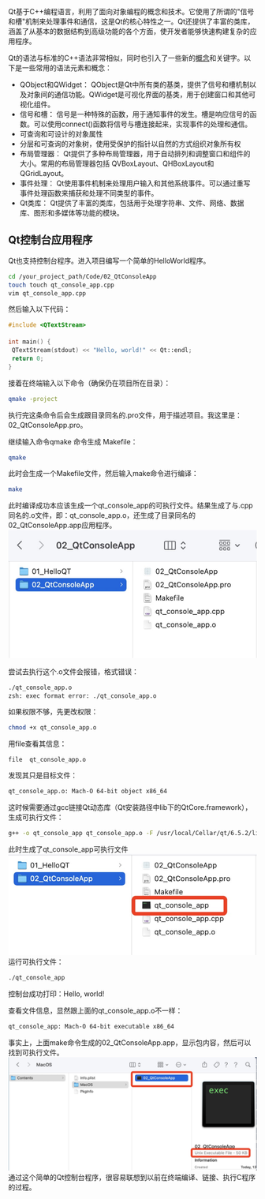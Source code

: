 Qt基于C++编程语言，利用了面向对象编程的概念和技术。它使用了所谓的"信号和槽"机制来处理事件和通信，这是Qt的核心特性之一。Qt还提供了丰富的类库，涵盖了从基本的数据结构到高级功能的各个方面，使开发者能够快速构建复杂的应用程序。


Qt的语法与标准的C++语法非常相似，同时也引入了一些新的[概念](https://doc.qt.io/qt-6/qtcore-index.html)和关键字。以下是一些常用的语法元素和概念：

* QObject和QWidget： QObject是Qt中所有类的基类，提供了信号和槽机制以及对象间的通信功能。QWidget是可视化界面的基类，用于创建窗口和其他可视化组件。
* 信号和槽： 信号是一种特殊的函数，用于通知事件的发生。槽是响应信号的函数。可以使用connect()函数将信号与槽连接起来，实现事件的处理和通信。
* 可查询和可设计的对象属性
* 分层和可查询的对象树，使用受保护的指针以自然的方式组织对象所有权
* 布局管理器： Qt提供了多种布局管理器，用于自动排列和调整窗口和组件的大小。常用的布局管理器包括 QVBoxLayout、QHBoxLayout和QGridLayout。
* 事件处理： Qt使用事件机制来处理用户输入和其他系统事件。可以通过重写事件处理函数来捕获和处理不同类型的事件。
* Qt类库： Qt提供了丰富的类库，包括用于处理字符串、文件、网络、数据库、图形和多媒体等功能的模块。

## Qt控制台应用程序

Qt也支持控制台程序。进入项目编写一个简单的HelloWorld程序。

``` sh
cd /your_project_path/Code/02_QtConsoleApp
touch touch qt_console_app.cpp
vim qt_console_app.cpp
```

然后输入以下代码：

```cpp
#include <QTextStream>

int main() {
 QTextStream(stdout) << "Hello, world!" << Qt::endl;
 return 0;
}
```

接着在终端输入以下命令（确保仍在项目所在目录）：

``` sh
qmake -project
```
执行完这条命令后会生成跟目录同名的.pro文件，用于描述项目。我这里是：02_QtConsoleApp.pro。

继续输入命令qmake 命令生成 Makefile：

``` sh
qmake
```
此时会生成一个Makefile文件，然后输入make命令进行编译：
``` sh
make
```

此时编译成功本应该生成一个qt_console_app的可执行文件。结果生成了与.cpp同名的.o文件，即：qt_console_app.o，还生成了目录同名的02_QtConsoleApp.app应用程序。
![2.1](https://github.com/FreakLee/Audio_Video_Learning/blob/main/03_Resource/Image/02.01.jpg)

尝试去执行这个.o文件会报错，格式错误：
``` sh
./qt_console_app.o
zsh: exec format error: ./qt_console_app.o
```
如果权限不够，先更改权限：
``` sh
chmod +x qt_console_app.o
```
用file查看其信息：
```
file  qt_console_app.o
```
发现其只是目标文件：
``` sh
qt_console_app.o: Mach-O 64-bit object x86_64
```
这时候需要通过gcc链接Qt动态库（Qt安装路径中lib下的QtCore.framework），生成可执行文件：
``` sh
g++ -o qt_console_app qt_console_app.o -F /usr/local/Cellar/qt/6.5.2/lib -framework QtCore
```
此时生成了qt_console_app可执行文件
![2.2](https://github.com/FreakLee/Audio_Video_Learning/blob/main/03_Resource/Image/02.02.jpg)
运行可执行文件：
``` sh
./qt_console_app
```
控制台成功打印：Hello, world!

查看文件信息，显然跟上面的qt_console_app.o不一样：
``` sh
qt_console_app: Mach-O 64-bit executable x86_64
```
事实上，上面make命令生成的02_QtConsoleApp.app，显示包内容，然后可以找到可执行文件。
![2.3](https://github.com/FreakLee/Audio_Video_Learning/blob/main/03_Resource/Image/02.03.jpg)
通过这个简单的Qt控制台程序，很容易联想到以前在终端编译、链接、执行C程序的过程。





